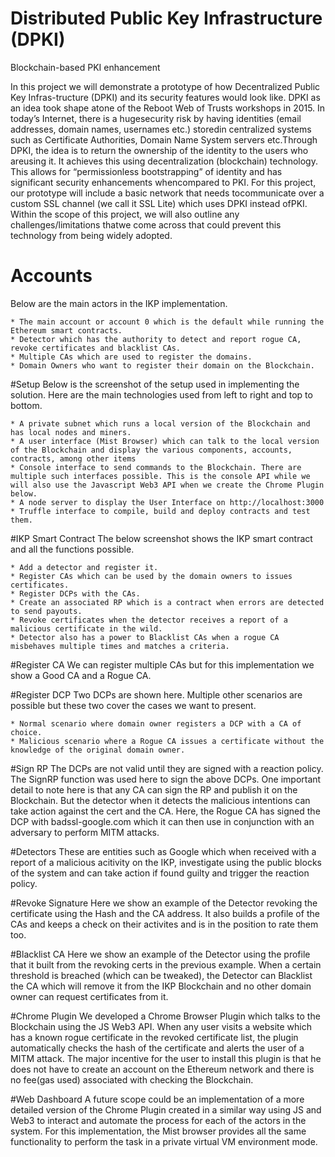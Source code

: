 # Distributed Public Key Infrastructure (DPKI)
Blockchain-based PKI enhancement

In this project we will demonstrate a prototype of how Decentralized Public Key Infras-tructure (DPKI) and its security features would look like.  DPKI as an idea took shape atone of the Reboot Web of Trusts workshops in 2015.  In today’s Internet,  there is a hugesecurity risk by having identities (email addresses, domain names, usernames etc.)  storedin  centralized  systems  such  as  Certificate  Authorities,  Domain  Name  System  servers  etc.Through  DPKI,  the  idea  is  to  return  the  ownership  of  the  identity  to  the  users  who  areusing  it.   It  achieves  this  using  decentralization  (blockchain)  technology.   This  allows  for “permissionless bootstrapping” of identity and has significant security enhancements whencompared to PKI. For this project, our prototype will include a basic network that needs tocommunicate over a custom SSL channel (we call it SSL Lite) which uses DPKI instead ofPKI. Within the scope of this project, we will also outline any challenges/limitations thatwe come across that could prevent this technology from being widely adopted.

# Accounts
Below are the main actors in the IKP implementation.

    * The main account or account 0 which is the default while running the Ethereum smart contracts.
    * Detector which has the authority to detect and report rogue CA, revoke certificates and blacklist CAs. 
    * Multiple CAs which are used to register the domains.
    * Domain Owners who want to register their domain on the Blockchain.

#Setup
Below is the screenshot of the setup used in implementing the solution. Here are the main technologies used from left to right and top to bottom.

    * A private subnet which runs a local version of the Blockchain and has local nodes and miners.
    * A user interface (Mist Browser) which can talk to the local version of the Blockchain and display the various components, accounts, contracts, among other items
    * Console interface to send commands to the Blockchain. There are multiple such interfaces possible. This is the console API while we will also use the Javascript Web3 API when we create the Chrome Plugin below.
    * A node server to display the User Interface on http://localhost:3000
    * Truffle interface to compile, build and deploy contracts and test them.


#IKP Smart Contract
The below screenshot shows the IKP smart contract and all the functions possible.

    * Add a detector and register it.
    * Register CAs which can be used by the domain owners to issues certificates.
    * Register DCPs with the CAs.
    * Create an associated RP which is a contract when errors are detected to send payouts.
    * Revoke certificates when the detector receives a report of a malicious certificate in the wild.
    * Detector also has a power to Blacklist CAs when a rogue CA misbehaves multiple times and matches a criteria.
    
        
#Register CA
We can register multiple CAs but for this implementation we show a Good CA and a Rogue CA. 


#Register DCP
Two DCPs are shown here. Multiple other scenarios are possible but these two cover the cases we want to present.

    * Normal scenario where domain owner registers a DCP with a CA of choice.
    * Malicious scenario where a Rogue CA issues a certificate without the knowledge of the original domain owner.


#Sign RP
The DCPs are not valid until they are signed with a reaction policy. The SignRP function was used here to sign the above DCPs. One important detail to note here is that any CA can sign the RP and publish it on the Blockchain. But the detector when it detects the malicious intentions can take action against the cert and the CA. Here, the Rogue CA has signed the DCP with badssl-google.com which it can then use in conjunction with an adversary to perform MITM attacks. 


#Detectors
These are entities such as Google which when received with a report of a malicious acitivity on the IKP, investigate using the public blocks of the system and can take action if found guilty and trigger the reaction policy.

    
#Revoke Signature
Here we show an example of the Detector revoking the certificate using the Hash and the CA address. It also builds a profile of the CAs and keeps a check on their activites and is in the position to rate them too. 


#Blacklist CA
Here we show an example of the Detector using the profile that it built from the revoking certs in the previous example. When a certain threshold is breached (which can be tweaked), the Detector can Blacklist the CA which will remove it from the IKP Blockchain and no other domain owner can request certificates from it. 


#Chrome Plugin
We developed a Chrome Browser Plugin which talks to the Blockchain using the JS Web3 API. When any user visits a website which has a known rogue certificate in the revoked certificate list, the plugin automatically checks the hash of the certificate and alerts the user of a MITM attack. The major incentive for the user to install this plugin is that he does not have to create an account on the Ethereum network and there is no fee(gas used) associated with checking the Blockchain. 


#Web Dashboard
A future scope could be an implementation of a more detailed version of the Chrome Plugin created in a similar way using JS and Web3 to interact and automate the process for each of the actors in the system. For this implementation, the Mist browser provides all the same functionality to perform the task in a private virtual VM environment mode.  


